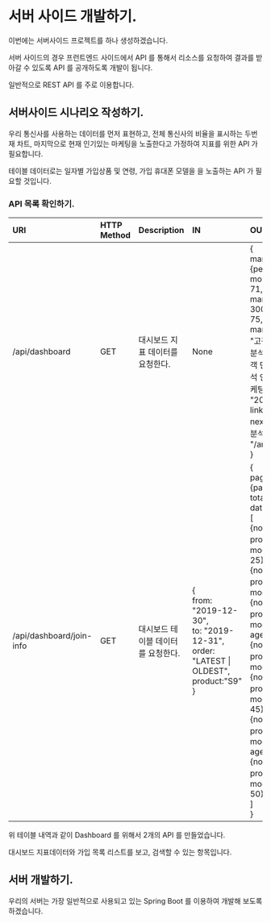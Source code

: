 # 서버 사이드 개발하기.

이번에는 서버사이드 프로젝트를 하나 생성하겠습니다.

서버 사이드의 경우 프런트엔드 사이드에서 API 를 통해서 리소스를 요청하여 결과를 받아갈 수 있도록 API 를 공개하도록 개발이 됩니다.

일반적으로 REST API 를 주로 이용합니다.

## 서버사이드 시나리오 작성하기.

우리 통신사를 사용하는 데이터를 먼저 표현하고, 전체 통신사의 비율을 표시하는 두번재 차트, 마지막으로 현재 인기있는 마케팅을 노출한다고 가정하여 지표를 위한 API 가 필요합니다.

테이블 데이터로는 일자별 가입상품 및 연령, 가입 휴대폰 모델을 을 노출하는 API 가 필요할 것입니다.

### API 목록 확인하기.

| URI                      | HTTP Method | Description                        | IN                                                                                                           | OUT                                                                                                                                                                                                                                                                                                                                                                                                                                                                                                                                                                                                |
| :----------------------- | :---------- | :--------------------------------- | :----------------------------------------------------------------------------------------------------------- | :------------------------------------------------------------------------------------------------------------------------------------------------------------------------------------------------------------------------------------------------------------------------------------------------------------------------------------------------------------------------------------------------------------------------------------------------------------------------------------------------------------------------------------------------------------------------------------------------- |
| /api/dashboard           | GET         | 대시보드 지표 데이터를 요청한다.   | None                                                                                                         | {<br/> market-trend: {percentage: 75, six-months: [50, 60, 55, 71, 70, 75]},<br/> market-share: {join: 300000, shared: {S: 75, K: 15, L: 10}},<br/> market-event: {title: "고객 만족을 위한 데이터분석", description: "고객 만족을 위한 데이터 분석 안내, 데이터 팥독과 마케팅을 위한 방법", date: "2019-12-30", link:"/article/200123", next: "고객 VOC 데이터 분석", next-link: "/article/2033223"}<br/>}                                                                                                                                                                                        |
| /api/dashboard/join-info | GET         | 대시보드 테이블 데이터를 요청한다. | {<br/>from: "2019-12-30", <br/> to: "2019-12-31", <br/> order: "LATEST \| OLDEST", <br/> product:"S9" <br/>} | {<br/> page: <br/>{pageno: 1, row: 10, total: 100}, <br/>datas: <br/>[ <br/>{no: 1, id: 11112, product: "행복모아", model: "S10", age: 25}, <br/>{no: 2, id: 11113, product: "가족모아1", model: "S9", age: 30}, <br/>{no: 3, id: 11114, product: "가족모아2", model: "IPhoneX", age: 19}, <br/>{no: 4, id: 11115, product: "가족모아3", model: "S8", age: 17}, <br/>{no: 5, id: 11116, product: "나눔행복", model: "Note9", age: 45}, <br/>{no: 6, id: 11117, product: "행복모아1", model: "IPhone11", age: 35}, <br/>{no: 7, id: 11118, product: "행복모아2", model: "S10", age: 50}<br/>]<br/>} |


위 테이블 내역과 같이 Dashboard 를 위해서 2개의 API 를 만들었습니다. 

대시보드 지표데이터와 가입 목록 리스트를 보고, 검색할 수 있는 항목입니다. 

## 서버 개발하기. 

우리의 서버는 가장 일반적으로 사용되고 있는 Spring Boot 를 이용하여 개발해 보도록 하겠습니다. 

